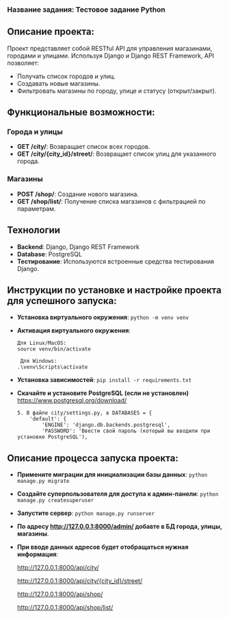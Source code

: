 

### Название задания: Тестовое задание Python

## Описание проекта:
Проект представляет собой RESTful API для управления магазинами, городами и улицами. 
Используя Django и Django REST Framework, API позволяет:
   - Получать список городов и улиц.
   - Создавать новые магазины.
   - Фильтровать магазины по городу, улице и статусу (открыт/закрыт).

## Функциональные возможности:


### Города и улицы
- **GET /city/**: Возвращает список всех городов.
- **GET /city/{city_id}/street/**: Возвращает список улиц для указанного города.

### Магазины
- **POST /shop/**: Создание нового магазина.
- **GET /shop/list/**: Получение списка магазинов с фильтрацией по параметрам.

## Технологии
- **Backend**: Django, Django REST Framework
- **Database**: PostgreSQL
- **Тестирование**: Используются встроенные средства тестирования Django.


## Инструкции по установке и настройке проекта для успешного запуска:
   - **Установка виртуального окружения**: 
         ```python -m venv venv```
      
   - **Активация виртуального окружения**:

         Для Linux/MacOS:
         source venv/bin/activate

          Для Windows:
         .\venv\Scripts\activate
      
- **Установка зависимостей**:
          ```pip install -r requirements.txt```
      
- **Скачайте и установите PostgreSQL (если не установлен)**
          https://www.postgresql.org/download/
      
      5. В файле city/settings.py, в DATABASES = {
          'default': {
              'ENGINE': 'django.db.backends.postgresql',
              'PASSWORD': 'Ввести свой пароль (который вы вводили при установке PostgreSQL'), 


## Описание процесса запуска проекта:
    
- **Примените миграции для инициализации базы данных**:
         ```python manage.py migrate```
    
- **Создайте суперпользователя для доступа к админ-панели**:
        ```python manage.py createsuperuser```
    
- **Запустите сервер**:
        ```python manage.py runserver```
    
- **По адресу http://127.0.0.1:8000/admin/
        добавте в БД города, улицы, магазины**.
    
- **При вводе данных адресов будет отобращаться нужная информация**:

  http://127.0.0.1:8000/api/city/

  http://127.0.0.1:8000/api/city/{city_id}/street/

  http://127.0.0.1:8000/api/shop/

  http://127.0.0.1:8000/api/shop/list/
      
      
        
  
